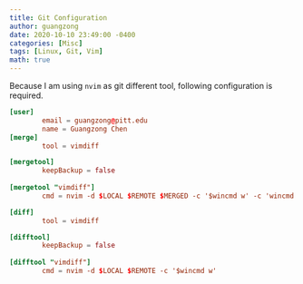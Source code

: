 ```yaml
---
title: Git Configuration
author: guangzong
date: 2020-10-10 23:49:00 -0400
categories: [Misc]
tags: [Linux, Git, Vim]
math: true
---
```


Because I am using `nvim`  as git different tool, following configuration is required.


```toml
[user]
        email = guangzong@pitt.edu
        name = Guangzong Chen
[merge]
        tool = vimdiff

[mergetool]
        keepBackup = false
    
[mergetool "vimdiff"]
        cmd = nvim -d $LOCAL $REMOTE $MERGED -c '$wincmd w' -c 'wincmd J'

[diff]
        tool = vimdiff

[difftool]
        keepBackup = false
    
[difftool "vimdiff"]
        cmd = nvim -d $LOCAL $REMOTE -c '$wincmd w'
```

